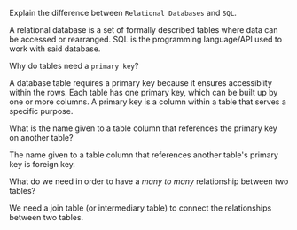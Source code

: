 Explain the difference between `Relational Databases` and `SQL`.

A relational database is a set of formally described tables where data can be accessed or rearranged. SQL is the programming language/API used to work with said database.

Why do tables need a `primary key`?

A database table requires a primary key because it ensures accessiblity within the rows. Each table has one primary key, which can be built up by one or more columns. A primary key is a column within a table that serves a specific purpose. 

What is the name given to a table column that references the primary key on another table?

The name given to a table column that references another table's primary key is foreign key.

What do we need in order to have a _many to many_ relationship between two tables?

We need a join table (or intermediary table) to connect the relationships between two tables.